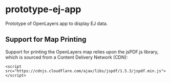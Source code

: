 # prototype-ej-app
Prototype of OpenLayers app to display EJ data.

## Support for Map Printing

Support for printing the OpenLayers map relies upon the jsPDF.js library, which is sourced from a Content Delivery Network (CDN):  
```
<script src="https://cdnjs.cloudflare.com/ajax/libs/jspdf/1.5.3/jspdf.min.js"></script>
```
